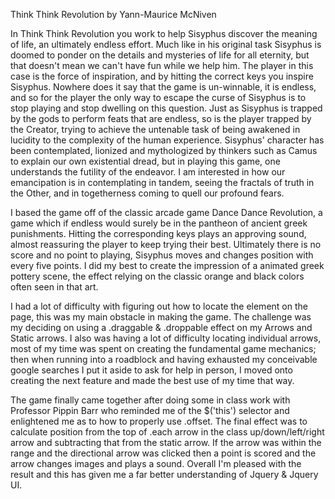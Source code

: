 Think Think Revolution by Yann-Maurice McNiven

In Think Think Revolution you work to help Sisyphus discover the meaning of life, an ultimately endless effort.
Much like in his original task Sisyphus is doomed to ponder on the details and mysteries of life for all eternity, but
that doesn't mean we can't have fun while we help him. The player in this case is the force of inspiration, and by
hitting the correct keys you inspire Sisyphus. Nowhere does it say that the game is un-winnable, it is endless, and
so for the player the only way to escape the curse of Sisyphus is to stop playing and stop dwelling on this question.
Just as Sisyphus is trapped by the gods to perform feats that are endless, so is the player trapped by the Creator,
 trying to achieve the untenable task of being awakened in lucidity to the complexity of the human experience.
Sisyphus' character has been contemplated, lionized and mythologized by thinkers such as Camus to explain our own
existential dread, but in playing this game, one understands the futility of the endeavor.  I am interested in how our emancipation
is in contemplating in tandem, seeing the fractals of truth in the Other, and in togetherness coming to quell our profound fears.

I based the game off of the classic arcade game Dance Dance Revolution, a game which if endless would surely be
in the pantheon of ancient greek punishments. Hitting the corresponding keys plays an approving sound, almost
reassuring the player to keep trying their best. Ultimately there is no score and no point to playing, Sisyphus moves
and changes position with every five points. I did my best to create the impression of a animated greek pottery scene,
the effect relying on the classic orange and black colors often seen in that art.

I had a lot of difficulty with figuring out how to locate the element on the page, this was my main obstacle in making
the game. The challenge was my deciding on using a .draggable & .droppable effect on my Arrows and Static arrows.
I also was having a lot of difficulty locating individual arrows, most of my time was spent on creating the fundamental
game mechanics; then when running into a roadblock and having exhausted my conceivable google searches I put it
aside to ask for help in person, I moved onto creating the next feature and made the best use of my time that way.

The game finally came together after doing some in class work with Professor Pippin Barr who reminded me of the $('this')
selector and enlightened me as to how to properly use .offset. The final effect was to calculate position from the top of .each
arrow in the class up/down/left/right arrow and subtracting that from the static arrow. If the arrow was within the range and
the directional arrow was clicked then a point is scored and the arrow changes images and plays a sound. Overall I'm pleased
with the result and this has given me a far better understanding of Jquery & Jquery UI.
